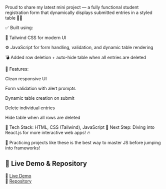 Proud to share my latest mini project — a fully functional student registration form that dynamically displays submitted entries in a styled table 📝✅

✅ Built using:

🎨 Tailwind CSS for modern UI

⚙ JavaScript for form handling, validation, and dynamic table rendering

💣 Added row deletion + auto-hide table when all entries are deleted

📌 Features:

Clean responsive UI

Form validation with alert prompts

Dynamic table creation on submit

Delete individual entries

Hide table when all rows are deleted

📂 Tech Stack: HTML, CSS (Tailwind), JavaScript
🚀 Next Step: Diving into React.js for more interactive web apps! 🔥

🧠 Practicing projects like these is the best way to master JS before jumping into frameworks!



## 📂 Live Demo & Repository
🔗 [Live Demo]()  
📁 [Repository]()

